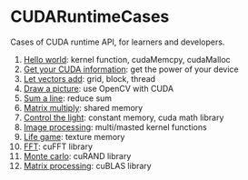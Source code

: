 # CUDARuntimeCases
Cases of CUDA runtime API, for learners and developers. 
1. [Hello world](./01_Hello_World/hello_cuda.cu): kernel function, cudaMemcpy, cudaMalloc
2. [Get your CUDA information](./01_Hello_World/infomation.cu): get the power of your device
3. [Let vectors add](./02_Add/add_cuda.cu): grid, block, thread
4. [Draw a picture](./03_Ripple/rander_cuda.cu): use OpenCV with CUDA
5. [Sum a line](./04_Matrix_Mul/dot.cu): reduce sum
6. [Matrix multiply](./04_Matrix_Mul/metrix_mul.cu): shared memory
7. [Control the light](./05_Rander/ray_tracing.cu): constant memory, cuda math library
8. [Image processing](./06_Total_Variation/tv.cu): multi/masted kernel functions
9. [Life game](./07_Life_Game/life.cu): texture memory
10. [FFT](./08_Filter/dft2.cu): cuFFT library
11. [Monte carlo](./09_Monte_Carlo/monte_carlo.cu): cuRAND library
12. [Matrix processing](./10_Blas/blas.cu): cuBLAS library